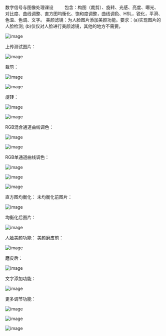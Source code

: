 数字信号与图像处理课设
　　 包含：构图（裁剪）、旋转、光感、亮度、曝光、对比度、曲线调整、直方图均衡化、饱和度调整，曲线调色、HSL，锐化，平滑、色温、色调、文字。
     美颜滤镜：为人脸图片添加美颜功能。要求：(a)实现图片的人脸检测; (b)仅仅对人脸进行美颜滤镜，其他的地方不需要。

![image](https://github.com/zzz-muxin/image-editor/assets/136579474/367e6c1e-34e2-4acc-ae44-3edfccf7c48d)

上传测试图片：

![image](https://github.com/zzz-muxin/image-editor/assets/136579474/7a92b8b5-6c07-4e12-bce3-f82f4b6fda23)

裁剪：

![image](https://github.com/zzz-muxin/image-editor/assets/136579474/85458202-fb2a-457c-802f-9cedc07e9544)

![image](https://github.com/zzz-muxin/image-editor/assets/136579474/dccf1767-4f2f-4509-ae7e-e3d17d88cc97)

旋转：

![image](https://github.com/zzz-muxin/image-editor/assets/136579474/ea0b74c7-5122-4e4c-babd-946d35408107)

![image](https://github.com/zzz-muxin/image-editor/assets/136579474/a13ed53a-3d03-4924-a8e2-5f5d7bd28ddb)

RGB混合通道曲线调色：

![image](https://github.com/zzz-muxin/image-editor/assets/136579474/73467668-f927-459e-a3b4-36b7fb503d9d)

![image](https://github.com/zzz-muxin/image-editor/assets/136579474/4f1b24e1-b906-4a7b-82d4-e6cd71e70178)

RGB单通道曲线调色：

![image](https://github.com/zzz-muxin/image-editor/assets/136579474/ca44a26e-a732-483e-8761-b761f2324a96)

![image](https://github.com/zzz-muxin/image-editor/assets/136579474/372f66b6-de2f-40c3-87a8-a3bfa621cfb3)

![image](https://github.com/zzz-muxin/image-editor/assets/136579474/f18239a9-eb51-4f29-a63e-6a3cef0e21c4)

直方图均衡化：
未均衡化前图片：

![image](https://github.com/zzz-muxin/image-editor/assets/136579474/7b92fa06-04d4-471a-94b7-f2ab05787738)

均衡化后图片：

 ![image](https://github.com/zzz-muxin/image-editor/assets/136579474/5d2e25f1-27d3-457a-b25b-6c4aa8c1e255)

人脸美颜功能：
美颜磨皮前：

![image](https://github.com/zzz-muxin/image-editor/assets/136579474/e806cc1c-f948-418f-a3be-9a0b8113a4dd)

磨皮后：

![image](https://github.com/zzz-muxin/image-editor/assets/136579474/bcbb09d9-b7fb-4f3a-be91-64ecb6526fd8)

文字添加功能：

![image](https://github.com/zzz-muxin/image-editor/assets/136579474/fce1fed1-b880-4be2-9c43-fefcfe91bcb7)

更多调节功能：

![image](https://github.com/zzz-muxin/image-editor/assets/136579474/187d6ba0-b409-4e07-b846-b9795dd63dfd)

![image](https://github.com/zzz-muxin/image-editor/assets/136579474/df83d19e-9009-41f1-989d-2d59027aef2d)

![image](https://github.com/zzz-muxin/image-editor/assets/136579474/382b8104-34d2-4175-bf52-c032e61c4bd9)
